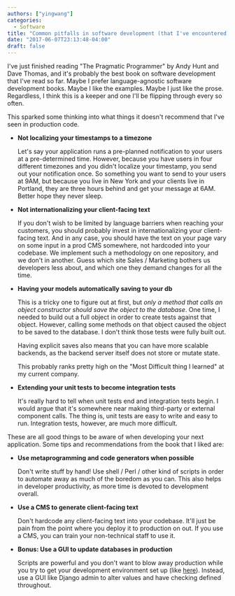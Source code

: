 ```yaml
---
authors: ["yingwang"]
categories:
  - Software
title: "Common pitfalls in software development (that I've encountered)"
date: "2017-06-07T23:13:48-04:00"
draft: false
---
```

I've just finished reading "The Pragmatic Programmer" by Andy Hunt and Dave Thomas, and it's probably the best book on software development that I've read so far. Maybe I prefer language-agnostic software development books. Maybe I like the examples. Maybe I just like the prose. Regardless, I think this is a keeper and one I'll be flipping through every so often.

This sparked some thinking into what things it doesn't recommend that I've seen in production code.

- **Not localizing your timestamps to a timezone**

  Let's say your application runs a pre-planned notification to your users at a pre-determined time. However, because you have users in four different timezones and you didn't localize your timestamp, you send out your notification once. So something you want to send to your users at 9AM, but because you live in New York and your clients live in Portland, they are three hours behind and get your message at 6AM. Better hope they never sleep.

- **Not internationalizing your client-facing text**

  If you don't wish to be limited by language barriers when reaching your customers, you should probably invest in internationalizing your client-facing text. And in any case, you should have the text on your page vary on some input in a prod CMS somewhere, not hardcoded into your codebase. We implement such a methodology on one repository, and we don't in another. Guess which site Sales / Marketing bothers us developers less about, and which one they demand changes for all the time.

- **Having your models automatically saving to your db**

  This is a tricky one to figure out at first, but *only a method that calls an object constructor should save the object to the database*. One time, I needed to build out a full object in order to create tests against that object. However, calling some methods on that object caused the object to be saved to the database. I don't think those tests were fully built out.

  Having explicit saves also means that you can have more scalable backends, as the backend server itself does not store or mutate state.

  This probably ranks pretty high on the "Most Difficult thing I learned" at my current company.

- **Extending your unit tests to become integration tests**

  It's really hard to tell when unit tests end and integration tests begin. I would argue that it's somewhere near making third-party or external component calls. The thing is, unit tests are easy to write and easy to run. Integration tests, however, are much more difficult.

These are all good things to be aware of when developing your next application. Some tips and recommendations from the book that I liked are:

- **Use metaprogramming and code generators when possible**

  Don't write stuff by hand! Use shell / Perl / other kind of scripts in order to automate away as much of the boredom as you can. This also helps in developer productivity, as more time is devoted to development overall.

- **Use a CMS to generate client-facing text**

  Don't hardcode any client-facing text into your codebase. It'll just be pain from the point where you deploy it to production on out. If you use a CMS, you can train your non-technical staff to use it.

- **Bonus: Use a GUI to update databases in production**

  Scripts are powerful and you don't want to blow away production while you try to get your development environment set up (like [here](https://www.reddit.com/r/cscareerquestions/comments/6ez8ag/accidentally_destroyed_production_database_on/)). Instead, use a GUI like Django admin to alter values and have checking defined throughout.
